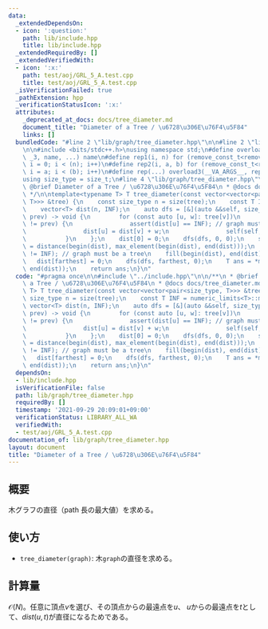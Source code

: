 ```yaml
---
data:
  _extendedDependsOn:
  - icon: ':question:'
    path: lib/include.hpp
    title: lib/include.hpp
  _extendedRequiredBy: []
  _extendedVerifiedWith:
  - icon: ':x:'
    path: test/aoj/GRL_5_A.test.cpp
    title: test/aoj/GRL_5_A.test.cpp
  _isVerificationFailed: true
  _pathExtension: hpp
  _verificationStatusIcon: ':x:'
  attributes:
    _deprecated_at_docs: docs/tree_diameter.md
    document_title: "Diameter of a Tree / \u6728\u306E\u76F4\u5F84"
    links: []
  bundledCode: "#line 2 \"lib/graph/tree_diameter.hpp\"\n\n#line 2 \"lib/include.hpp\"\
    \n\n#include <bits/stdc++.h>\nusing namespace std;\n#define overload3(_NULL, _2,\
    \ _3, name, ...) name\n#define rep1(i, n) for (remove_const_t<remove_reference_t<decltype(n)>>\
    \ i = 0; i < (n); i++)\n#define rep2(i, a, b) for (remove_const_t<remove_reference_t<decltype(b)>>\
    \ i = a; i < (b); i++)\n#define rep(...) overload3(__VA_ARGS__, rep2, rep1)(__VA_ARGS__)\n\
    using size_type = size_t;\n#line 4 \"lib/graph/tree_diameter.hpp\"\n\n/**\n *\
    \ @brief Diameter of a Tree / \u6728\u306E\u76F4\u5F84\n * @docs docs/tree_diameter.md\n\
    \ */\n\ntemplate<typename T> T tree_diameter(const vector<vector<pair<size_type,\
    \ T>>> &tree) {\n    const size_type n = size(tree);\n    const T INF = numeric_limits<T>::max();\n\
    \    vector<T> dist(n, INF);\n    auto dfs = [&](auto &&self, size_type v, size_type\
    \ prev) -> void {\n        for (const auto [u, w]: tree[v])\n            if (u\
    \ != prev) {\n                assert(dist[u] == INF); // graph must be a tree\n\
    \                dist[u] = dist[v] + w;\n                self(self, u, v);\n \
    \           }\n    };\n    dist[0] = 0;\n    dfs(dfs, 0, 0);\n    size_type farthest\
    \ = distance(begin(dist), max_element(begin(dist), end(dist)));\n    assert(dist[farthest]\
    \ != INF); // graph must be a tree\n    fill(begin(dist), end(dist), INF);\n \
    \   dist[farthest] = 0;\n    dfs(dfs, farthest, 0);\n    T ans = *max_element(begin(dist),\
    \ end(dist));\n    return ans;\n}\n"
  code: "#pragma once\n\n#include \"../include.hpp\"\n\n/**\n * @brief Diameter of\
    \ a Tree / \u6728\u306E\u76F4\u5F84\n * @docs docs/tree_diameter.md\n */\n\ntemplate<typename\
    \ T> T tree_diameter(const vector<vector<pair<size_type, T>>> &tree) {\n    const\
    \ size_type n = size(tree);\n    const T INF = numeric_limits<T>::max();\n   \
    \ vector<T> dist(n, INF);\n    auto dfs = [&](auto &&self, size_type v, size_type\
    \ prev) -> void {\n        for (const auto [u, w]: tree[v])\n            if (u\
    \ != prev) {\n                assert(dist[u] == INF); // graph must be a tree\n\
    \                dist[u] = dist[v] + w;\n                self(self, u, v);\n \
    \           }\n    };\n    dist[0] = 0;\n    dfs(dfs, 0, 0);\n    size_type farthest\
    \ = distance(begin(dist), max_element(begin(dist), end(dist)));\n    assert(dist[farthest]\
    \ != INF); // graph must be a tree\n    fill(begin(dist), end(dist), INF);\n \
    \   dist[farthest] = 0;\n    dfs(dfs, farthest, 0);\n    T ans = *max_element(begin(dist),\
    \ end(dist));\n    return ans;\n}\n"
  dependsOn:
  - lib/include.hpp
  isVerificationFile: false
  path: lib/graph/tree_diameter.hpp
  requiredBy: []
  timestamp: '2021-09-29 20:09:01+09:00'
  verificationStatus: LIBRARY_ALL_WA
  verifiedWith:
  - test/aoj/GRL_5_A.test.cpp
documentation_of: lib/graph/tree_diameter.hpp
layout: document
title: "Diameter of a Tree / \u6728\u306E\u76F4\u5F84"
---
```


## 概要

木グラフの直径（path 長の最大値）を求める。

## 使い方

- `tree_diameter(graph)`: 木`graph`の直径を求める。

## 計算量

$\mathcal{O}(N)$。任意に頂点$v$を選び、その頂点からの最遠点を$u$、 $u$からの最遠点を$t$として、$dist(u,t)$が直径になるためである。
